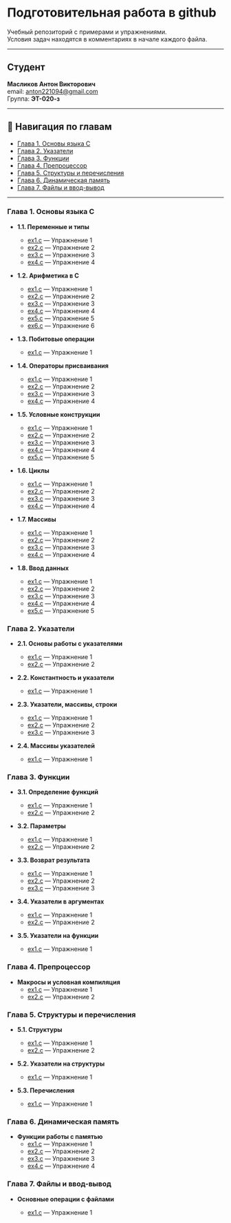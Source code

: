 # Подготовительная работа в github

Учебный репозиторий с примерами и упражнениями.  
Условия задач находятся в комментариях в начале каждого файла.  

---

## Студент  
**Масликов Антон Викторович**  
email: anton221094@gmail.com  
Группа: **ЭТ-020-з**  

---

## 📌 Навигация по главам
- [Глава 1. Основы языка C](#chapter1)
- [Глава 2. Указатели](#chapter2)
- [Глава 3. Функции](#chapter3)
- [Глава 4. Препроцессор](#chapter4)
- [Глава 5. Структуры и перечисления](#chapter5)
- [Глава 6. Динамическая память](#chapter6)
- [Глава 7. Файлы и ввод-вывод](#chapter7)

---

<h3 id="chapter1">Глава 1. Основы языка C</h3>

- **1.1. Переменные и типы**  
  - [ex1.c](/Глава%201.%20Основы%20C/1.%20Переменные%20и%20типы%20данных/ex1.c) — Упражнение 1  
  - [ex2.c](/Глава%201.%20Основы%20C/1.%20Переменные%20и%20типы%20данных/ex2.c) — Упражнение 2  
  - [ex3.c](/Глава%201.%20Основы%20C/1.%20Переменные%20и%20типы%20данных/ex3.c) — Упражнение 3  
  - [ex4.c](/Глава%201.%20Основы%20C/1.%20Переменные%20и%20типы%20данных/ex4.c) — Упражнение 4  

- **1.2. Арифметика в C**  
  - [ex1.c](/Глава%201.%20Основы%20C/2.%20Арифметические%20операции/ex1.c) — Упражнение 1
  - [ex2.c](/Глава%201.%20Основы%20C/2.%20Арифметические%20операции/ex2.c) — Упражнение 2
  - [ex3.c](/Глава%201.%20Основы%20C/2.%20Арифметические%20операции/ex3.c) — Упражнение 3
  - [ex4.c](/Глава%201.%20Основы%20C/2.%20Арифметические%20операции/ex4.c) — Упражнение 4
  - [ex5.c](/Глава%201.%20Основы%20C/2.%20Арифметические%20операции/ex5.c) — Упражнение 5
  - [ex6.c](/Глава%201.%20Основы%20C/2.%20Арифметические%20операции/ex6.c) — Упражнение 6

- **1.3. Побитовые операции**  
  - [ex1.c](/Глава%201.%20Основы%20C/3.%20Поразрядные%20операции/ex1.c) — Упражнение 1  

- **1.4. Операторы присваивания**  
  - [ex1.c](/Глава%201.%20Основы%20C/4.%20Операции%20присваивания/ex1.c) — Упражнение 1  
  - [ex2.c](/Глава%201.%20Основы%20C/4.%20Операции%20присваивания/ex2.c) — Упражнение 2  
  - [ex3.c](/Глава%201.%20Основы%20C/4.%20Операции%20присваивания/ex3.c) — Упражнение 3  
  - [ex4.c](/Глава%201.%20Основы%20C/4.%20Операции%20присваивания/ex4.c) — Упражнение 4  

- **1.5. Условные конструкции**  
  - [ex1.c](/Глава%201.%20Основы%20C/5.%20Условные%20конструкции/ex1.c) — Упражнение 1  
  - [ex2.c](/Глава%201.%20Основы%20C/5.%20Условные%20конструкции/ex2.c) — Упражнение 2  
  - [ex3.c](/Глава%201.%20Основы%20C/5.%20Условные%20конструкции/ex3.c) — Упражнение 3  
  - [ex4.c](/Глава%201.%20Основы%20C/5.%20Условные%20конструкции/ex4.c) — Упражнение 4  
  - [ex5.c](/Глава%201.%20Основы%20C/5.%20Условные%20конструкции/ex5.c) — Упражнение 5  

- **1.6. Циклы**  
  - [ex1.c](/Глава%201.%20Основы%20C/6.%20Циклы/ex1.c) — Упражнение 1  
  - [ex2.c](/Глава%201.%20Основы%20C/6.%20Циклы/ex2.c) — Упражнение 2  
  - [ex3.c](/Глава%201.%20Основы%20C/6.%20Циклы/ex3.c) — Упражнение 3  
  - [ex4.c](/Глава%201.%20Основы%20C/6.%20Циклы/ex4.c) — Упражнение 4  

- **1.7. Массивы**  
  - [ex1.c](/Глава%201.%20Основы%20C/7.%20Массивы/ex1.c) — Упражнение 1  
  - [ex2.c](/Глава%201.%20Основы%20C/7.%20Массивы/ex2.c) — Упражнение 2  
  - [ex3.c](/Глава%201.%20Основы%20C/7.%20Массивы/ex3.c) — Упражнение 3  
  - [ex4.c](/Глава%201.%20Основы%20C/7.%20Массивы/ex4.c) — Упражнение 4  

- **1.8. Ввод данных**  
  - [ex1.c](/Глава%201.%20Основы%20C/8.%20Ввод%20с%20консоли/ex1.c) — Упражнение 1  
  - [ex2.c](/Глава%201.%20Основы%20C/8.%20Ввод%20с%20консоли/ex2.c) — Упражнение 2  
  - [ex3.c](/Глава%201.%20Основы%20C/8.%20Ввод%20с%20консоли/ex3.c) — Упражнение 3  
  - [ex4.c](/Глава%201.%20Основы%20C/8.%20Ввод%20с%20консоли/ex4.c) — Упражнение 4  
  - [ex5.c](/Глава%201.%20Основы%20C/8.%20Ввод%20с%20консоли/ex5.c) — Упражнение 5  

<h3 id="chapter2">Глава 2. Указатели</h3>

- **2.1. Основы работы с указателями**  
  - [ex1.c](/Глава%202.%20Указатели/1.%20Что%20такое%20указатели/ex1.c) — Упражнение 1  
  - [ex2.c](/Глава%202.%20Указатели/1.%20Что%20такое%20указатели/ex2.c) — Упражнение 2  

- **2.2. Константность и указатели**  
  - [ex1.c](/Глава%202.%20Указатели/2.%20Константы%20и%20указатели/ex1.c) — Упражнение 1  

- **2.3. Указатели, массивы, строки**  
  - [ex1.c](/Глава%202.%20Указатели/3.%20Указатели,%20массивы%20и%20строки/ex1.c) — Упражнение 1  
  - [ex2.c](/Глава%202.%20Указатели/3.%20Указатели,%20массивы%20и%20строки/ex2.c) — Упражнение 2  
  - [ex3.c](/Глава%202.%20Указатели/3.%20Указатели,%20массивы%20и%20строки/ex3.c) — Упражнение 3  

- **2.4. Массивы указателей**  
  - [ex1.c](/Глава%202.%20Указатели/4.%20Массив%20указателей/ex1.c) — Упражнение 1  

<h3 id="chapter3">Глава 3. Функции</h3>

- **3.1. Определение функций**  
  - [ex1.c](/Глава%203.%20Функции/1.%20Определение%20и%20описание%20функций/ex1.c) — Упражнение 1  
  - [ex2.c](/Глава%203.%20Функции/1.%20Определение%20и%20описание%20функций/ex2.c) — Упражнение 2  

- **3.2. Параметры**  
  - [ex1.c](/Глава%203.%20Функции/2.%20Параметры%20функции/ex1.c) — Упражнение 1  
  - [ex2.c](/Глава%203.%20Функции/2.%20Параметры%20функции/ex2.c) — Упражнение 2  

- **3.3. Возврат результата**  
  - [ex1.c](/Глава%203.%20Функции/3.%20Результат%20функции/ex1.c) — Упражнение 1  
  - [ex2.c](/Глава%203.%20Функции/3.%20Результат%20функции/ex2.c) — Упражнение 2  
  - [ex3.c](/Глава%203.%20Функции/3.%20Результат%20функции/ex3.c) — Упражнение 3  

- **3.4. Указатели в аргументах**  
  - [ex1.c](/Глава%203.%20Функции/4.%20Указатели%20в%20параметрах%20функции/ex1.c) — Упражнение 1  
  - [ex2.c](/Глава%203.%20Функции/4.%20Указатели%20в%20параметрах%20функции/ex2.c) — Упражнение 2  

- **3.5. Указатели на функции**  
  - [ex1.c](/Глава%203.%20Функции/5.%20Указатели%20на%20функции/ex1.c) — Упражнение 1  

<h3 id="chapter4">Глава 4. Препроцессор</h3>

- **Макросы и условная компиляция**  
  - [ex1.c](/Глава%204.%20Препроцессор/1.%20Директива%20#define%20и%20макросы/ex1.c) — Упражнение 1  
  - [ex2.c](/Глава%204.%20Препроцессор/1.%20Директива%20#define%20и%20макросы/ex2.c) — Упражнение 2  

<h3 id="chapter5">Глава 5. Структуры и перечисления</h3>

- **5.1. Структуры**  
  - [ex1.c](/Глава%205.%20Структуры/1.%20Структуры/ex1.c) — Упражнение 1  
  - [ex2.c](/Глава%205.%20Структуры/1.%20Структуры/ex2.c) — Упражнение 2  

- **5.2. Указатели на структуры**  
  - [ex1.c](/Глава%205.%20Структуры/2.%20Указатели%20на%20структуры/ex1.c) — Упражнение 1  

- **5.3. Перечисления**  
  - [ex1.c](/Глава%205.%20Структуры/3.%20Перечисления/ex1.c) — Упражнение 1  

<h3 id="chapter6">Глава 6. Динамическая память</h3>

- **Функции работы с памятью**  
  - [ex1.c](/Глава%206.%20Динамическая%20память/Выделение%20и%20освобождение%20памяти/ex1.c) — Упражнение 1  
  - [ex2.c](/Глава%206.%20Динамическая%20память/Выделение%20и%20освобождение%20памяти/ex2.c) — Упражнение 2  
  - [ex3.c](/Глава%206.%20Динамическая%20память/Выделение%20и%20освобождение%20памяти/ex3.c) — Упражнение 3  
  - [ex4.c](/Глава%206.%20Динамическая%20память/Выделение%20и%20освобождение%20памяти/ex4.c) — Упражнение 4  

<h3 id="chapter7">Глава 7. Файлы и ввод-вывод</h3>

- **Основные операции с файлами**  

  - [ex1.c](/Глава%207.%20Ввод-вывод%20и%20работа%20с%20файлами/Создание,%20открытие%20и%20закрытие%20файлов/ex1.c) — Упражнение 1 
